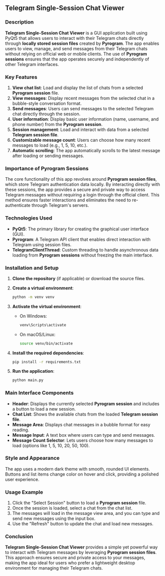 ## Telegram Single-Session Chat Viewer

### Description

**Telegram Single-Session Chat Viewer** is a GUI application built using PyQt5 that allows users to interact with their Telegram chats directly through **locally stored session files** created by **Pyrogram**. The app enables users to view, manage, and send messages from their Telegram chats without relying on official web or mobile clients. The use of **Pyrogram sessions** ensures that the app operates securely and independently of other Telegram interfaces.

### Key Features

1. **View chat list**: Load and display the list of chats from a selected **Pyrogram session** file.
2. **View messages**: Display recent messages from the selected chat in a bubble-style conversation format.
3. **Send messages**: Users can send messages to the selected Telegram chat directly through the session.
4. **User information**: Display basic user information (name, username, and phone number) from the **Pyrogram session**.
5. **Session management**: Load and interact with data from a selected **Telegram session file**.
6. **Customizable message count**: Users can choose how many recent messages to load (e.g., 1, 5, 10, etc.).
7. **Automatic scrolling**: The app automatically scrolls to the latest message after loading or sending messages.

### Importance of Pyrogram Sessions

The core functionality of this app revolves around **Pyrogram session files**, which store Telegram authentication data locally. By interacting directly with these sessions, the app provides a secure and private way to access Telegram messages without requiring a login through the official client. This method ensures faster interactions and eliminates the need to re-authenticate through Telegram's servers.

### Technologies Used

- **PyQt5**: The primary library for creating the graphical user interface (GUI).
- **Pyrogram**: A Telegram API client that enables direct interaction with Telegram using session files.
- **TelegramClientThread**: Custom threading to handle asynchronous data loading from **Pyrogram sessions** without freezing the main interface.

### Installation and Setup

1. **Clone the repository** (if applicable) or download the source files.
   
2. **Create a virtual environment**:
   ```bash
   python -m venv venv
   ```

3. **Activate the virtual environment**:
   - On Windows:
     ```bash
     venv\Scripts\activate
     ```
   - On macOS/Linux:
     ```bash
     source venv/bin/activate
     ```

4. **Install the required dependencies**:
   ```bash
   pip install -r requirements.txt
   ```

5. **Run the application**:
   ```bash
   python main.py
   ```

### Main Interface Components

- **Header**: Displays the currently selected **Pyrogram session** and includes a button to load a new session.
- **Chat List**: Shows the available chats from the loaded **Telegram session file**.
- **Message Area**: Displays chat messages in a bubble format for easy reading.
- **Message Input**: A text box where users can type and send messages.
- **Message Count Selector**: Lets users choose how many messages to load (options like 1, 5, 10, 20, 50, 100).

### Style and Appearance

The app uses a modern dark theme with smooth, rounded UI elements. Buttons and list items change color on hover and click, providing a polished user experience.

### Usage Example

1. Click the "Select Session" button to load a **Pyrogram session** file.
2. Once the session is loaded, select a chat from the chat list.
3. The messages will load in the message view area, and you can type and send new messages using the input box.
4. Use the "Refresh" button to update the chat and load new messages.

### Conclusion

**Telegram Single-Session Chat Viewer** provides a simple yet powerful way to interact with Telegram messages by leveraging **Pyrogram session files**. This approach ensures secure and private access to your messages, making the app ideal for users who prefer a lightweight desktop environment for managing their Telegram chats.
